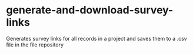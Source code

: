 # generate-and-download-survey-links
Generates survey links for all records in a project and saves them to a .csv file in the file repository
